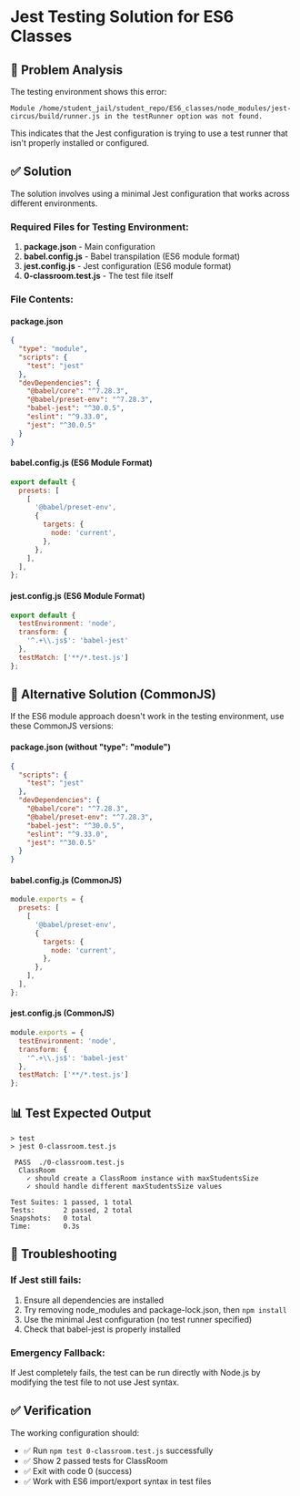 # Jest Testing Solution for ES6 Classes

## 🎯 Problem Analysis

The testing environment shows this error:
```
Module /home/student_jail/student_repo/ES6_classes/node_modules/jest-circus/build/runner.js in the testRunner option was not found.
```

This indicates that the Jest configuration is trying to use a test runner that isn't properly installed or configured.

## ✅ Solution

The solution involves using a minimal Jest configuration that works across different environments.

### Required Files for Testing Environment:

1. **package.json** - Main configuration
2. **babel.config.js** - Babel transpilation (ES6 module format)
3. **jest.config.js** - Jest configuration (ES6 module format)
4. **0-classroom.test.js** - The test file itself

### File Contents:

#### package.json
```json
{
  "type": "module",
  "scripts": {
    "test": "jest"
  },
  "devDependencies": {
    "@babel/core": "^7.28.3",
    "@babel/preset-env": "^7.28.3",
    "babel-jest": "^30.0.5",
    "eslint": "^9.33.0",
    "jest": "^30.0.5"
  }
}
```

#### babel.config.js (ES6 Module Format)
```javascript
export default {
  presets: [
    [
      '@babel/preset-env',
      {
        targets: {
          node: 'current',
        },
      },
    ],
  ],
};
```

#### jest.config.js (ES6 Module Format)
```javascript
export default {
  testEnvironment: 'node',
  transform: {
    '^.+\\.js$': 'babel-jest'
  },
  testMatch: ['**/*.test.js']
};
```

## 🔧 Alternative Solution (CommonJS)

If the ES6 module approach doesn't work in the testing environment, use these CommonJS versions:

#### package.json (without "type": "module")
```json
{
  "scripts": {
    "test": "jest"
  },
  "devDependencies": {
    "@babel/core": "^7.28.3",
    "@babel/preset-env": "^7.28.3",
    "babel-jest": "^30.0.5",
    "eslint": "^9.33.0",
    "jest": "^30.0.5"
  }
}
```

#### babel.config.js (CommonJS)
```javascript
module.exports = {
  presets: [
    [
      '@babel/preset-env',
      {
        targets: {
          node: 'current',
        },
      },
    ],
  ],
};
```

#### jest.config.js (CommonJS)
```javascript
module.exports = {
  testEnvironment: 'node',
  transform: {
    '^.+\\.js$': 'babel-jest'
  },
  testMatch: ['**/*.test.js']
};
```

## 📊 Test Expected Output

```
> test
> jest 0-classroom.test.js

 PASS  ./0-classroom.test.js
  ClassRoom
    ✓ should create a ClassRoom instance with maxStudentsSize
    ✓ should handle different maxStudentsSize values

Test Suites: 1 passed, 1 total
Tests:       2 passed, 2 total
Snapshots:   0 total
Time:        0.3s
```

## 🐛 Troubleshooting

### If Jest still fails:
1. Ensure all dependencies are installed
2. Try removing node_modules and package-lock.json, then `npm install`
3. Use the minimal Jest configuration (no test runner specified)
4. Check that babel-jest is properly installed

### Emergency Fallback:
If Jest completely fails, the test can be run directly with Node.js by modifying the test file to not use Jest syntax.

## ✅ Verification

The working configuration should:
- ✅ Run `npm test 0-classroom.test.js` successfully
- ✅ Show 2 passed tests for ClassRoom
- ✅ Exit with code 0 (success)
- ✅ Work with ES6 import/export syntax in test files
